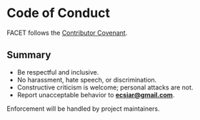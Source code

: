 # Code of Conduct

FACET follows the [Contributor Covenant](https://www.contributor-covenant.org/version/2/1/code_of_conduct/).

## Summary

- Be respectful and inclusive.
- No harassment, hate speech, or discrimination.
- Constructive criticism is welcome; personal attacks are not.
- Report unacceptable behavior to **ecsiar@gmail.com**.

Enforcement will be handled by project maintainers.

